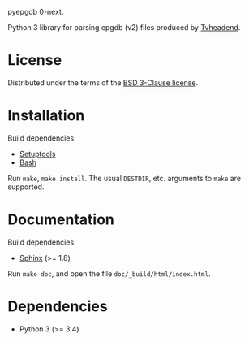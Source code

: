 pyepgdb 0-next.

Python 3 library for parsing epgdb (v2) files produced by
[Tvheadend](https://tvheadend.org/).

# License

Distributed under the terms of the
[BSD 3-Clause license](https://opensource.org/licenses/BSD-3-Clause).

# Installation

Build dependencies:
- [Setuptools](https://setuptools.readthedocs.io/en/latest/)
- [Bash](https://www.gnu.org/software/bash/)

Run `make`, `make install`.  The usual `DESTDIR`, etc. arguments to `make` are
supported.

# Documentation

Build dependencies:
- [Sphinx](http://www.sphinx-doc.org/en/master/index.html) (>= 1.8)

Run `make doc`, and open the file `doc/_build/html/index.html`.

# Dependencies

- Python 3 (>= 3.4)
